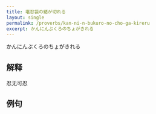 ```yaml
---
title: 堪忍袋の緒が切れる
layout: single
permalink: /proverbs/kan-ni-n-bukuro-no-cho-ga-kireru
excerpt: かんにんぶくろのちょがきれる
---
```


かんにんぶくろのちょがきれる

## 解释

忍无可忍

## 例句


